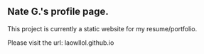 ## Nate G.'s profile page.

This project is currently a static website for my resume/portfolio.

Please visit the url: laowllol.github.io
